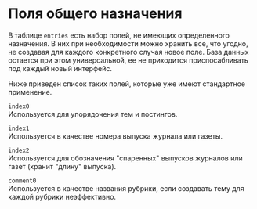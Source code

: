Поля общего назначения
======================

В таблице `entries` есть набор полей, не имеющих определенного назначения. В
них при необходимости можно хранить все, что угодно, не создавая для каждого
конкретного случая новое поле. База данных остается при этом универсальной, ее
не приходится приспосабливать под каждый новый интерфейс.

Ниже приведен список таких полей, которые уже имеют стандартное применение.

`index0`<br>
Используется для упорядочения тем и постингов.

`index1`<br>
Используется в качестве номера выпуска журнала или газеты.

`index2`<br>
Используется для обозначения "спаренных" выпусков журналов или газет (хранит
"длину" выпуска).

`comment0`<br>
Используется в качестве названия рубрики, если создавать тему для каждой
рубрики неэффективно.
